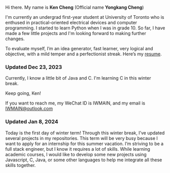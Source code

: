 Hi there. My name is <b>Ken Cheng</b> (Official name <b>Yongkang Cheng</b>)

I'm currently an undergrad first-year student at University of Toronto who is enthused in practical-oriented electrical devices and computer programming. I started to learn Python when I was in grade 10. So far, I have made a few little projects and I'm looking forward to making further changes.

To evaluate myself, I’m an idea generator, fast learner, very logical and objective, with a mild temper and a perfectionist streak. Here’s my [resume](https://docs.google.com/document/d/1JLkEsV-870l9Ov8YlNbPtf3-qjXwi8XxzYBxNVzgdH4).

### Updated Dec 23, 2023

Currently, I know a little bit of Java and C. I'm learning C in this winter break.

Keep going, Ken!

If you want to reach me, my WeChat ID is IWMAIN, and my email is IWMAIN@outlook.com

### Updated Jan 8, 2024

Today is the first day of winter term! Through this winter break, I’ve updated several projects in my repositories. This term will be very busy because I want to apply for an internship for this summer vacation. I’m striving to be a full stack engineer, but I know it requires a lot of skills. While learning academic courses, I would like to develop some new projects using Javascript, C, Java, or some other languages to help me integrate all these skills together.
